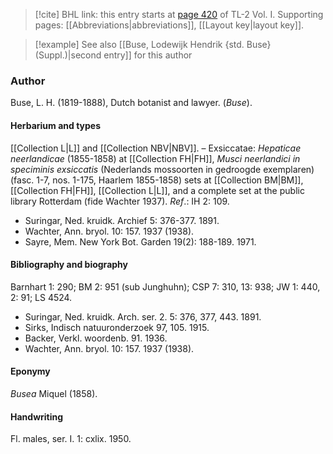 > [!cite] BHL link: this entry starts at [page 420](https://www.biodiversitylibrary.org/item/103414#page/468/mode/1up) of TL-2 Vol. I.
> Supporting pages: [[Abbreviations|abbreviations]], [[Layout key|layout key]].

> [!example] See also [[Buse, Lodewijk Hendrik {std. Buse} (Suppl.)|second entry]] for this author

### Author

Buse, L. H. (1819-1888), Dutch botanist and lawyer. (*Buse*).

#### Herbarium and types

[[Collection L|L]] and [[Collection NBV|NBV]]. – Exsiccatae: *Hepaticae neerlandicae* (1855-1858) at [[Collection FH|FH]], *Musci neerlandici in speciminis exsiccatis* (Nederlands mossoorten in gedroogde exemplaren) (fasc. 1-7, nos. 1-175, Haarlem 1855-1858) sets at [[Collection BM|BM]], [[Collection FH|FH]], [[Collection L|L]], and a complete set at the public library Rotterdam (fide Wachter 1937).
*Ref*.: IH 2: 109.
- Suringar, Ned. kruidk. Archief 5: 376-377. 1891.
- Wachter, Ann. bryol. 10: 157. 1937 (1938).
- Sayre, Mem. New York Bot. Garden 19(2): 188-189. 1971.

#### Bibliography and biography

Barnhart 1: 290; BM 2: 951 (sub Junghuhn); CSP 7: 310, 13: 938; JW 1: 440, 2: 91; LS 4524.
- Suringar, Ned. kruidk. Arch. ser. 2. 5: 376, 377, 443. 1891.
- Sirks, Indisch natuuronderzoek 97, 105. 1915.
- Backer, Verkl. woordenb. 91. 1936.
- Wachter, Ann. bryol. 10: 157. 1937 (1938).

#### Eponymy

*Busea* Miquel (1858).

#### Handwriting

Fl. males, ser. I. 1: cxlix. 1950.

